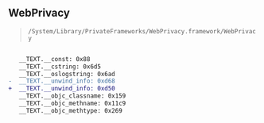 ## WebPrivacy

> `/System/Library/PrivateFrameworks/WebPrivacy.framework/WebPrivacy`

```diff

   __TEXT.__const: 0x88
   __TEXT.__cstring: 0x6d5
   __TEXT.__oslogstring: 0x6ad
-  __TEXT.__unwind_info: 0xd68
+  __TEXT.__unwind_info: 0xd50
   __TEXT.__objc_classname: 0x159
   __TEXT.__objc_methname: 0x11c9
   __TEXT.__objc_methtype: 0x269

```
